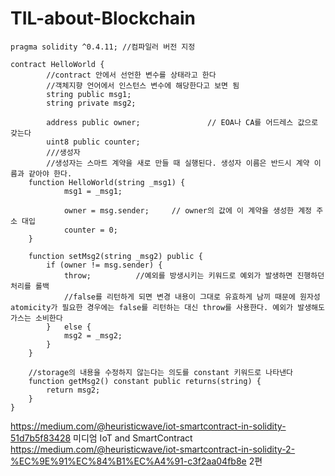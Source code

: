 # TIL-about-Blockchain
~~~
pragma solidity ^0.4.11; //컴파일러 버전 지정

contract HelloWorld {
		//contract 안에서 선언한 변수를 상태라고 한다
		//객체지향 언어에서 인스턴스 변수에 해당한다고 보면 됨
		string public msg1;
		string private msg2;

		address public owner;				// EOA나 CA를 어드레스 값으로 갖는다 
		uint8 public counter;
		///생성자
		//생성자는 스마트 계약을 새로 만들 때 실행된다. 생성자 이름은 반드시 계약 이름과 같아야 한다.
    function HelloWorld(string _msg1) {
    		msg1 = _msg1;

    		owner = msg.sender;     // owner의 값에 이 계약을 생성한 계정 주소 대입
    		counter = 0;
    }

    function setMsg2(string _msg2) public {
    	if (owner != msg.sender) {
    		throw;			//예외를 방생시키는 키워드로 예외가 발생하면 진행하던 처리를 롤백
    		//false를 리턴하게 되면 변경 내용이 그대로 유효하게 남끼 때문에 원자성 atomicity가 필요한 경우에는 false를 리턴하는 대신 throw를 사용한다. 예외가 발생해도 가스는 소비한다
    	}	else {
    		msg2 = _msg2;
    	}
    }

    //storage의 내용을 수정하지 않는다는 의도를 constant 키워드로 나타낸다
    function getMsg2() constant public returns(string) {
    	return msg2;
    }
}
~~~
https://medium.com/@heuristicwave/iot-smartcontract-in-solidity-51d7b5f83428 미디엄 IoT and SmartContract
https://medium.com/@heuristicwave/iot-smartcontract-in-solidity-2-%EC%9E%91%EC%84%B1%EC%A4%91-c3f2aa04fb8e 2편
